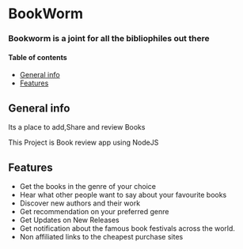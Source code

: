 # BookWorm 
### Bookworm is a joint for all the bibliophiles out there

#### Table of contents
* [General info](#general-info)
* [Features](#features)

## General info
Its a place to add,Share and review Books

This Project is Book review app using NodeJS


## Features

* Get the books in the genre of your choice
* Hear what other people want to say about your favourite books 
* Discover new authors and their work
* Get recommendation on your preferred genre
* Get Updates on New Releases
* Get notification about the famous book festivals across the world.
* Non affiliated links to the cheapest purchase sites


